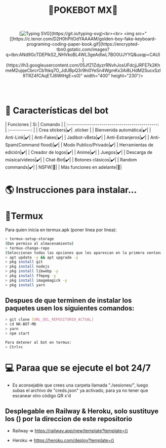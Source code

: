 <h1 align="center">🦥POKEBOT MX🦥</h1>
<br>
<div align="center">

[![Typing SVG](https://readme-typing-svg.demolab.com?font=Fira+Code&pause=1000&color=00CB22&width=435&lines=Bot+WhatsApp+de+Pokemon+Go+Multidevice+nwn;Gracias+por+usar+este+bot+%3A3;%5B+Feliz+caceria+🦥+%5D_)](https://git.io/typing-svg)<br><br>
<img src="[[https://c.tenor.com/D2H0hPltOdYAAAAM/golden-boy-fake-keyboard-programing-coding-paper-book.gif](https://encrypted-tbn0.gstatic.com/images?q=tbn:ANd9GcTDEPlkS2_NHVkoBL4WL3geAdlwL7BO0UJYYQ&usqp=CAU)](https://lh3.googleusercontent.com/05JfZ1ZdyzrRNvhJosUFdcjjJRFE7k2KhmeM2ujqeCbrcrCb1hkq7O_JdUBpQ3r9hi0YeSn4WgmKx3Ai8LHdM2SucxSzl9TRZ4fCAqETJ6WtHgE=s0)" width="400" height="230"/>
</div>
<br><br>


# 📖 Características del bot 
|  Funciones | Si |                                           Comando |
| :---------------------------------------------: | :-----------: |
| Crea stickers|✔️| .sticker |
| Bienvenida automática|✔️|
| Anti-Link|✔️|
| Anti-Fakes|✔️|
| Jadibot-vBeta|✔️|
| Anti-Estranjeros|✔️|
| Anti-Spam(Command flood)|✔️|
| Modo Publico/Privado|✔️|
| Herramientas de edición|✔️|
| Creador de logos|✔️|
| Anime|✔️|
| Juegos|✔️|
| Descarga de música/videos|✔️|
| Chat-Bot|✔️|
| Botones clásicos|✔️|
| Random commands|✔️|
| NSFW|🔞|
| Más funciones en adelante|👾|

# 🌎 Instrucciones para instalar...

# 📲Termux
Para quien inicia en termux.apk (poner linea por linea):
```bash
> termux-setup-storage
(Dan permiso al almacenamiento)
> termux-change-repo
(Seleccionan todas las opciones que les aparescan en la primera ventana || En la segunda ventana seleccionan la opcion que contenga las palabras 'termux.mentality.rip' )
> apt update -y && apt upgrade -y
> pkg install git
> pkg install nodejs
> pkg install libwebp -y
> pkg install ffmpeg -y
> pkg install imagemagick -y
> pkg install yarn

```
## Despues de que terminen de instalar los paquetes usen los siguientes comandos:
```bash
> git clone [URL_DEL_REPOSITORIO_ACTUAL] 
> cd NK-BOT-MD
> yarn
> npm start

Para detener al bot en termux:
> Ctrl+c
```

# 💻 Paraa que se ejecute el bot 24/7 
- Es aconsejable que crees una carpeta llamada "./sesiones/", luego subas el archivo de "creds.json" ya activado, para ya no tener que escanear otro código QR x'd

## Desplegable en Railway & Heroku, solo sustituye los () por la direccion de este repositorio
- Railway => https://railway.app/new/template?template=()

- Heroku => https://heroku.com/deploy?template=()
